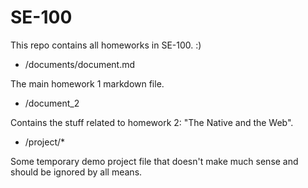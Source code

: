 # SE-100

This repo contains all homeworks in SE-100. :)

 * /documents/document.md

The main homework 1 markdown file.

 * /document_2

Contains the stuff related to homework 2: "The Native and the Web".


 * /project/*
 
 Some temporary demo project file that doesn't make much sense and should be ignored by all means.
